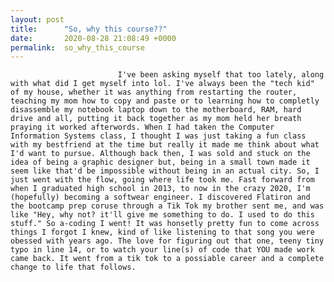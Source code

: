 ```yaml
---
layout: post
title:      "So, why this course??"
date:       2020-08-28 21:08:49 +0000
permalink:  so_why_this_course
---
```



                            I've been asking myself that too lately, along with what did I get myself into lol. I've always been the "tech kid" of my house, whether it was anything from restarting the router, teaching my mom how to copy and paste or to learning how to completly disassemble my notebook laptop down to the motherboard, RAM, hard drive and all, putting it back together as my mom held her breath praying it worked afterwords. When I had taken the Computer Information Systems class, I thought I was just taking a fun class with my bestfriend at the time but really it made me think about what I'd want to pursue. Although back then, I was sold and stuck on the idea of being a graphic designer but, being in a small town made it seem like that'd be impossible without being in an actual city. So, I just went with the flow, going where life took me. Fast forward from when I graduated high school in 2013, to now in the crazy 2020, I'm (hopefully) becoming a softwear engineer. I discovered Flatiron and the bootcamp prep coruse through a Tik Tok my brother sent me, and was like "Hey, why not? it'll give me something to do. I used to do this stuff." So a-coding I went! It was honsetly pretty fun to come across things I forgot I knew, kind of like listening to that song you were obessed with years ago. The love for figuring out that one, teeny tiny typo in line 14, or to watch your line(s) of code that YOU made work came back. It went from a tik tok to a possiable career and a complete change to life that follows.
